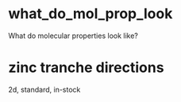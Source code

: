 # what_do_mol_prop_look
 What do molecular properties look like?


# zinc tranche directions
2d, standard, in-stock